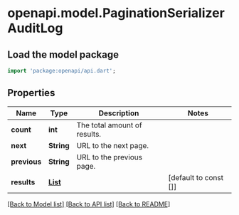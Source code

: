 # openapi.model.PaginationSerializerAuditLog

## Load the model package
```dart
import 'package:openapi/api.dart';
```

## Properties
Name | Type | Description | Notes
------------ | ------------- | ------------- | -------------
**count** | **int** | The total amount of results. | 
**next** | **String** | URL to the next page. | 
**previous** | **String** | URL to the previous page. | 
**results** | [**List<AuditLog>**](AuditLog.md) |  | [default to const []]

[[Back to Model list]](../README.md#documentation-for-models) [[Back to API list]](../README.md#documentation-for-api-endpoints) [[Back to README]](../README.md)


